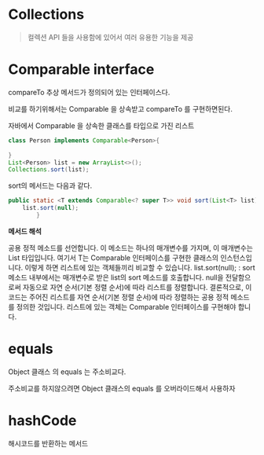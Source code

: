# Collections
> 컬렉션 API 들을 사용함에 있어서 여러 유용한 기능을 제공

# Comparable interface
compareTo 추상 메서드가 정의되어 있는 인터페이스다.

비교를 하기위해서는 Comparable 을 상속받고 compareTo 를 구현하면된다.

자바에서 Comparable 을 상속한 클래스를 타입으로 가진 리스트
```java
class Person implements Comparable<Person>{
       
}
List<Person> list = new ArrayList<>();
Collections.sort(list);
```
sort의 메서드는 다음과 같다.
```java
public static <T extends Comparable<? super T>> void sort(List<T> list){
    list.sort(null);
        }
```
**메서드 해석**

공용 정적 메소드를 선언합니다.
이 메소드는 하나의 매개변수를 가지며, 이 매개변수는 List<T> 타입입니다.
여기서 T는 Comparable 인터페이스를 구현한 클래스의 인스턴스입니다. 이렇게 하면 리스트에 있는 객체들끼리 비교할 수 있습니다.
list.sort(null); : sort 메소드 내부에서는 매개변수로 받은 list의 sort 메소드를 호출합니다. null을 전달함으로써 자동으로 자연 순서(기본 정렬 순서)에 따라 리스트를 정렬합니다.
결론적으로, 이 코드는 주어진 리스트를 자연 순서(기본 정렬 순서)에 따라 정렬하는 공용 정적 메소드를 정의한 것입니다. 
리스트에 있는 객체는 Comparable 인터페이스를 구현해야 합니다.

# equals
Object 클래스 의 equals 는 주소비교다.

주소비교를 하지않으려면 Object 클래스의 equals 를 오버라이드해서 사용하자
# hashCode
해시코드를 반환하는 메서드

